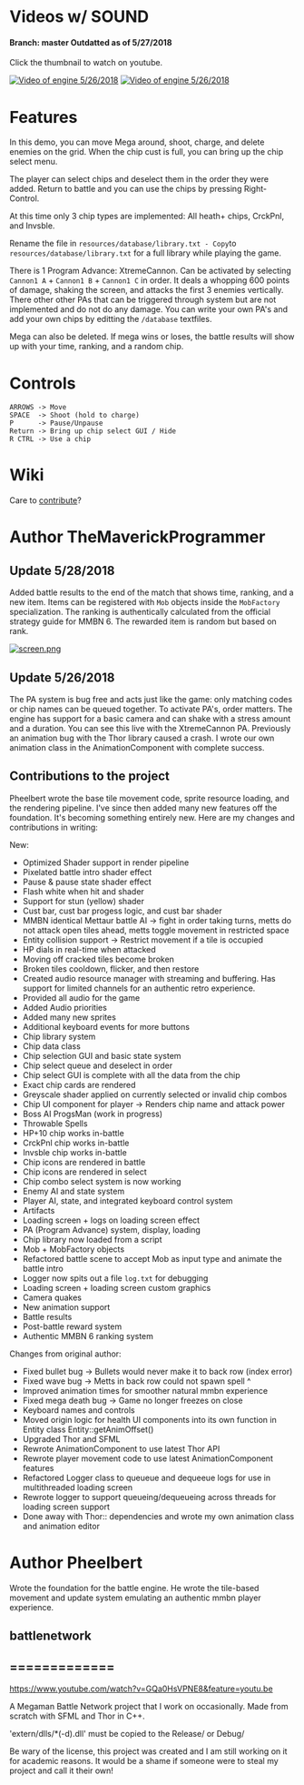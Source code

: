 # Videos w/ SOUND
#### Branch: master Outdatted as of 5/27/2018
Click the thumbnail to watch on youtube. 

[![Video of engine 5/26/2018](https://img.youtube.com/vi/2NdjhPiUJGQ/0.jpg)](https://youtu.be/2NdjhPiUJGQ)
[![Video of engine 5/26/2018](https://img.youtube.com/vi/2NdjhPiUJGQ/1.jpg)](https://youtu.be/2NdjhPiUJGQ) 

# Features
In this demo, you can move Mega around, shoot, charge, and delete enemies on the grid. When the chip cust is full, you can bring up the chip select menu. 

The player can select chips and deselect them in the order they were added.  Return to battle and you can use the chips by pressing Right-Control. 

At this time only 3 chip types are implemented: All heath+ chips, CrckPnl, and Invsble.

Rename the file in `resources/database/library.txt - Copy`to `resources/database/library.txt` for a full library while playing the game.

There is 1 Program Advance: XtremeCannon. Can be activated by selecting `Cannon1 A` + `Cannon1 B` + `Cannon1 C` in order. It deals a whopping 600 points of damage, shaking the screen, and attacks the first 3 enemies vertically.
There other other PAs that can be triggered through system but are not implemented and do not do any damage. 
You can write your own PA's and add your own chips by editting the `/database` textfiles.

Mega can also be deleted. If mega wins or loses, the battle results will show up with your time, ranking, and a random chip.

# Controls
```
ARROWS -> Move
SPACE  -> Shoot (hold to charge)
P      -> Pause/Unpause 
Return -> Bring up chip select GUI / Hide 
R CTRL -> Use a chip
```

# Wiki
Care to [contribute](https://github.com/TheMaverickProgrammer/battlenetwork/wiki)? 

# Author TheMaverickProgrammer

## Update 5/28/2018
Added battle results to the end of the match that shows time, ranking, and a new item. Items can be registered with `Mob` objects inside the `MobFactory` specialization. The ranking is authentically calculated from the official strategy guide for MMBN 6. The rewarded item is random but based on rank.

[![screen.png](https://s15.postimg.cc/6ini1kqa3/screen.png)](https://postimg.cc/image/qd9jnp5hj/)

## Update 5/26/2018
The PA system is bug free and acts just like the game: only matching codes or chip names can be queued together. To activate PA's, order matters. 
The engine has support for a basic camera and can shake with a stress amount and a duration. You can see this live with the XtremeCannon PA.
Previously an animation bug with the Thor library caused a crash. I wrote our own animation class in the AnimationComponent with complete success.

## Contributions to the project
Pheelbert wrote the base tile movement code, sprite resource loading, and the rendering pipeline. I've since then added many new features off the foundation. It's becoming something entirely new. 
Here are my changes and contributions in writing:

New: 
* Optimized Shader support in render pipeline
* Pixelated battle intro shader effect
* Pause & pause state shader effect
* Flash white when hit and shader
* Support for stun (yellow) shader
* Cust bar, cust bar progess logic, and cust bar shader
* MMBN identical Mettaur battle AI -> fight in order taking turns, metts do not attack open tiles ahead, metts toggle movement in restricted space
* Entity collision support -> Restrict movement if a tile is occupied
* HP dials in real-time when attacked
* Moving off cracked tiles become broken
* Broken tiles cooldown, flicker, and then restore
* Created audio resource manager with streaming and buffering. Has support for limited channels for an authentic retro experience.
* Provided all audio for the game
* Added Audio priorities 
* Added many new sprites
* Additional keyboard events for more buttons
* Chip library system
* Chip data class
* Chip selection GUI and basic state system 
* Chip select queue and deselect in order 
* Chip select GUI is complete with all the data from the chip
* Exact chip cards are rendered
* Greyscale shader applied on currently selected or invalid chip combos
* Chip UI component for player -> Renders chip name and attack power
* Boss AI ProgsMan (work in progress)
* Throwable Spells
* HP+10 chip works in-battle
* CrckPnl chip works in-battle
* Invsble chip works in-battle
* Chip icons are rendered in battle
* Chip icons are rendered in select
* Chip combo select system is now working
* Enemy AI and state system
* Player AI, state, and integrated keyboard control system
* Artifacts
* Loading screen + logs on loading screen effect
* PA (Program Advance) system, display, loading
* Chip library now loaded from a script
* Mob + MobFactory objects
* Refactored battle scene to accept Mob as input type and animate the battle intro
* Logger now spits out a file `log.txt` for debugging
* Loading screen + loading screen custom graphics
* Camera quakes
* New animation support
* Battle results 
* Post-battle reward system
* Authentic MMBN 6 ranking system 

Changes from original author:

* Fixed bullet bug -> Bullets would never make it to back row (index error)
* Fixed wave bug -> Metts in back row could not spawn spell ^
* Improved animation times for smoother natural mmbn experience
* Fixed mega death bug -> Game no longer freezes on close
* Keyboard names and controls
* Moved origin logic for health UI components into its own function in Entity class Entity::getAnimOffset()
* Upgraded Thor and SFML
* Rewrote AnimationComponent to use latest Thor API
* Rewrote player movement code to use latest AnimationComponent features
* Refactored Logger class to queueue and dequeeue logs for use in multithreaded loading screen
* Rewrote logger to support queueing/dequeueing across threads for loading screen support
* Done away with Thor:: dependencies and wrote my own animation class and animation editor

# Author Pheelbert
Wrote the foundation for the battle engine. He wrote the tile-based movement and update system emulating an authentic mmbn player experience.

## battlenetwork
## =============

https://www.youtube.com/watch?v=GQa0HsVPNE8&feature=youtu.be

A Megaman Battle Network project that I work on occasionally. Made from scratch with SFML and Thor in C++.

'extern/dlls/*(-d).dll' must be copied to the Release/ or Debug/

Be wary of the license, this project was created and I am still working on it for academic reasons. It would be a shame if someone were to steal my project and call it their own!
